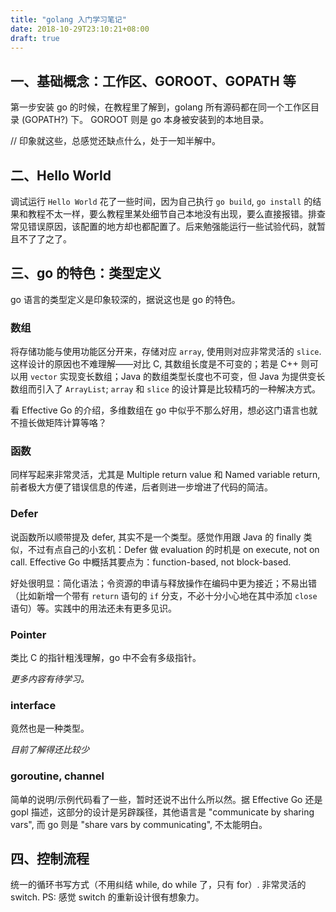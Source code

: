 ```yaml
---
title: "golang 入门学习笔记"
date: 2018-10-29T23:10:21+08:00
draft: true 
---
```


## 一、基础概念：工作区、GOROOT、GOPATH 等

第一步安装 go 的时候，在教程里了解到，golang 所有源码都在同一个工作区目录 (GOPATH?) 下。 GOROOT 则是 go 本身被安装到的本地目录。

// 印象就这些，总感觉还缺点什么，处于一知半解中。

## 二、Hello World

调试运行 `Hello World` 花了一些时间，因为自己执行 `go build`, `go install` 的结果和教程不太一样，要么教程里某处细节自己本地没有出现，要么直接报错。排查常见错误原因，该配置的地方却也都配置了。后来勉强能运行一些试验代码，就暂且不了了之了。

## 三、go 的特色：类型定义

go 语言的类型定义是印象较深的，据说这也是 go 的特色。

### 数组

将存储功能与使用功能区分开来，存储对应 `array`, 使用则对应非常灵活的 `slice`. 这样设计的原因也不难理解——对比 C, 其数组长度是不可变的；若是 C++ 则可以用 `vector` 实现变长数组；Java 的数组类型长度也不可变，但 Java 为提供变长数组而引入了 `ArrayList`; `array` 和 `slice` 的设计算是比较精巧的一种解决方式。

看 Effective Go 的介绍，多维数组在 go 中似乎不那么好用，想必这门语言也就不擅长做矩阵计算等咯？

### 函数

同样写起来非常灵活，尤其是 Multiple return value 和 Named variable return, 前者极大方便了错误信息的传递，后者则进一步增进了代码的简洁。

### Defer

说函数所以顺带提及 defer, 其实不是一个类型。感觉作用跟 Java 的 finally 类似，不过有点自己的小玄机：Defer 做 evaluation 的时机是 on execute, not on call. Effective Go 中概括其要点为：function-based, not block-based.

好处很明显：简化语法；令资源的申请与释放操作在编码中更为接近；不易出错（比如新增一个带有 `return` 语句的 `if` 分支，不必十分小心地在其中添加 `close` 语句）等。实践中的用法还未有更多见识。

### Pointer

类比 C 的指针粗浅理解，go 中不会有多级指针。

*更多内容有待学习。*

### interface

竟然也是一种类型。

*目前了解得还比较少*

### goroutine, channel

简单的说明/示例代码看了一些，暂时还说不出什么所以然。据 Effective Go 还是 gopl 描述，这部分的设计是另辟蹊径，其他语言是 "communicate by sharing vars", 而 go 则是 "share vars by communicating", 不太能明白。

## 四、控制流程

统一的循环书写方式（不用纠结 while, do while 了，只有 for）. 非常灵活的 switch. PS: 感觉 switch 的重新设计很有想象力。


